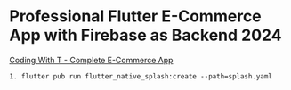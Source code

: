 # Professional Flutter E-Commerce App with Firebase as Backend 2024

[Coding With T - Complete E-Commerce App ](https://www.youtube.com/playlist?list=PL5jb9EteFAOAusKTSuJ5eRl1BapQmMDT6)

```
1. flutter pub run flutter_native_splash:create --path=splash.yaml 
```

